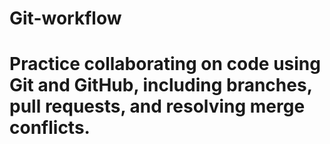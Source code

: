 # Git-workflow

# Practice collaborating on code using Git and GitHub, including branches, pull requests, and resolving merge conflicts.
